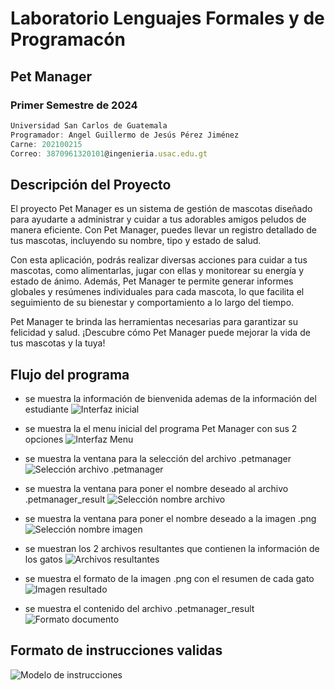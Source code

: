 # Laboratorio Lenguajes Formales y de Programacón

## Pet Manager

### Primer Semestre de 2024

```js
Universidad San Carlos de Guatemala
Programador: Angel Guillermo de Jesús Pérez Jiménez 
Carne: 202100215
Correo: 3870961320101@ingenieria.usac.edu.gt
```

## Descripción del Proyecto

El proyecto Pet Manager es un sistema de gestión de mascotas diseñado para ayudarte a administrar y cuidar a tus adorables amigos peludos de manera eficiente. Con Pet Manager, puedes llevar un registro detallado de tus mascotas, incluyendo su nombre, tipo y estado de salud.

Con esta aplicación, podrás realizar diversas acciones para cuidar a tus mascotas, como alimentarlas, jugar con ellas y monitorear su energía y estado de ánimo. Además, Pet Manager te permite generar informes globales y resúmenes individuales para cada mascota, lo que facilita el seguimiento de su bienestar y comportamiento a lo largo del tiempo.

 Pet Manager te brinda las herramientas necesarias para garantizar su felicidad y salud. ¡Descubre cómo Pet Manager puede mejorar la vida de tus mascotas y la tuya!

## Flujo del programa

* se muestra la información de bienvenida ademas de la información del estudiante
![Interfaz inicial](https://i.ibb.co/VxL5WYv/imagen-2024-03-04-011353020.png)

* se muestra la el menu inicial del programa Pet Manager con sus 2 opciones
![Interfaz Menu](https://i.ibb.co/sq40fYY/image.png)

* se muestra la ventana para la selección del archivo .petmanager
![Selección archivo .petmanager](https://i.ibb.co/sWwgGtZ/imagen-2024-03-04-011531737.png)

* se muestra la ventana para poner el nombre deseado al archivo .petmanager_result
![Selección nombre archivo](https://i.ibb.co/9cwMfC8/image.png)

* se muestra la ventana para poner el nombre deseado a la imagen .png
![Selección nombre imagen](https://i.ibb.co/gP07XFd/imagen-2024-03-04-011856172.png)

* se muestran los 2 archivos resultantes que contienen la información de los gatos
![Archivos resultantes](https://i.ibb.co/y5tKw4H/imagen-2024-03-04-012016358.png)

* se muestra  el formato de la imagen .png con el resumen de cada gato
![Imagen resultado](https://i.ibb.co/ZhTL2qh/image.png)

* se muestra el contenido del archivo .petmanager_result
![Formato documento](https://i.ibb.co/TThRCD8/imagen-2024-03-04-012110442.png)

## Formato de instrucciones validas

![Modelo de instrucciones](https://i.ibb.co/3kZqV9Y/Instrucciones-pet-manager.png)

